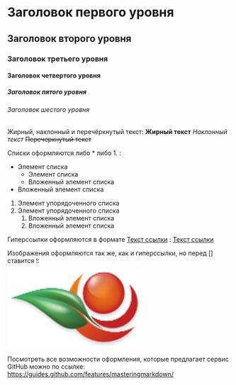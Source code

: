 # Заголовок первого уровня
## Заголовок второго уровня
### Заголовок третьего уровня
#### Заголовок четвертого уровня
##### Заголовок пятого уровня
###### Заголовок шестого уровня


Жирный, наклонный и перечёркнутый текст:
**Жирный текст**
*Наклонный текст*
~~Перечеркнутый текст~~

Списки оформляются либо * либо 1. :
* Элемент списка
    * Элемент списка
    * Вложенный элемент списка
* Вложенный элемент списка
1. Элемент упорядоченного списка
1. Элемент упорядоченного списка
    1. Вложенный элемент списка
    1. Вложенный элемент списка

Гиперссылки оформляются в формате [Текст ссылки](url-адрес) :
[Текст ссылки](http://localhost)

Изображения оформляются так же, как и гиперссылки, но перед []
ставится !:

![logo](https://raw.githubusercontent.com/M0r0shka/Demo/master/logo.png)

Посмотреть все возможности оформления, которые предлагает сервис
GitHub можно по ссылке: https://guides.github.com/features/masteringmarkdown/
